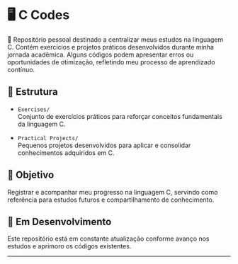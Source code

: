 # 🖥️ C Codes

📂 Repositório pessoal destinado a centralizar meus estudos na linguagem C. Contém exercícios e projetos práticos desenvolvidos durante minha jornada acadêmica. Alguns códigos podem apresentar erros ou oportunidades de otimização, refletindo meu processo de aprendizado contínuo.

## 📁 Estrutura

- `Exercises/`  
  Conjunto de exercícios práticos para reforçar conceitos fundamentais da linguagem C.

- `Practical Projects/`  
  Pequenos projetos desenvolvidos para aplicar e consolidar conhecimentos adquiridos em C.

## 🎯 Objetivo

Registrar e acompanhar meu progresso na linguagem C, servindo como referência para estudos futuros e compartilhamento de conhecimento.

## 🚧 Em Desenvolvimento

Este repositório está em constante atualização conforme avanço nos estudos e aprimoro os códigos existentes.

---

